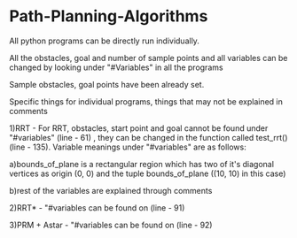 # Path-Planning-Algorithms
All python programs can be directly run individually.

All the obstacles, goal and number of sample points and all variables can be changed by looking under "#Variables" in all the programs

Sample obstacles, goal points have been already set.

Specific things for individual programs, things that may not be explained in comments

1)RRT - For RRT, obstacles, start point and goal cannot be found under "#variables" (line - 61) , they can be changed in the function called test_rrt() (line - 135). Variable meanings under "#variables" are as follows:

a)bounds_of_plane is a rectangular region which has two of it's diagonal vertices as origin (0, 0) and the tuple bounds_of_plane ((10, 10) in this case)

b)rest of the variables are explained through comments

2)RRT* - "#variables can be found on (line - 91)

3)PRM + Astar - "#variables can be found on (line - 92)
